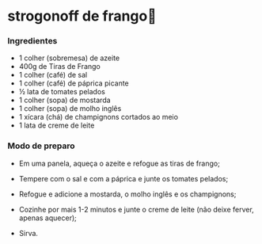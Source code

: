 # strogonoff de frango:chicken:



###   Ingredientes

- 1 colher (sobremesa) de azeite
- 400g de Tiras de Frango 
- 1 colher (café) de sal
- 1 colher (café) de páprica picante
- ½ lata de tomates pelados
- 1 colher (sopa) de mostarda
- 1 colher (sopa) de molho inglês
- 1 xícara (chá) de champignons cortados ao meio
- 1 lata de creme de leite

###  Modo de preparo

- Em uma panela, aqueça o azeite e refogue as tiras de frango;

- Tempere com o sal e com a páprica e junte os tomates pelados;

- Refogue e adicione a mostarda, o molho inglês e os champignons;

- Cozinhe por mais 1-2 minutos e junte o creme de leite (não deixe ferver, apenas aquecer);

- Sirva.